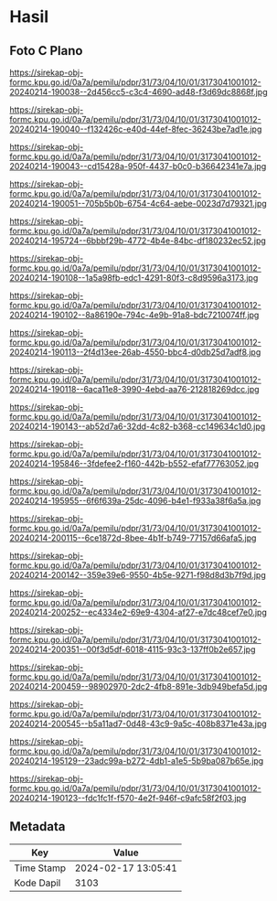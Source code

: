 # Hasil

## Foto C Plano

https://sirekap-obj-formc.kpu.go.id/0a7a/pemilu/pdpr/31/73/04/10/01/3173041001012-20240214-190038--2d456cc5-c3c4-4690-ad48-f3d69dc8868f.jpg

https://sirekap-obj-formc.kpu.go.id/0a7a/pemilu/pdpr/31/73/04/10/01/3173041001012-20240214-190040--f132426c-e40d-44ef-8fec-36243be7ad1e.jpg

https://sirekap-obj-formc.kpu.go.id/0a7a/pemilu/pdpr/31/73/04/10/01/3173041001012-20240214-190043--cd15428a-950f-4437-b0c0-b36642341e7a.jpg

https://sirekap-obj-formc.kpu.go.id/0a7a/pemilu/pdpr/31/73/04/10/01/3173041001012-20240214-190051--705b5b0b-6754-4c64-aebe-0023d7d79321.jpg

https://sirekap-obj-formc.kpu.go.id/0a7a/pemilu/pdpr/31/73/04/10/01/3173041001012-20240214-195724--6bbbf29b-4772-4b4e-84bc-df180232ec52.jpg

https://sirekap-obj-formc.kpu.go.id/0a7a/pemilu/pdpr/31/73/04/10/01/3173041001012-20240214-190108--1a5a98fb-edc1-4291-80f3-c8d9596a3173.jpg

https://sirekap-obj-formc.kpu.go.id/0a7a/pemilu/pdpr/31/73/04/10/01/3173041001012-20240214-190102--8a86190e-794c-4e9b-91a8-bdc7210074ff.jpg

https://sirekap-obj-formc.kpu.go.id/0a7a/pemilu/pdpr/31/73/04/10/01/3173041001012-20240214-190113--2f4d13ee-26ab-4550-bbc4-d0db25d7adf8.jpg

https://sirekap-obj-formc.kpu.go.id/0a7a/pemilu/pdpr/31/73/04/10/01/3173041001012-20240214-190118--6aca11e8-3990-4ebd-aa76-212818269dcc.jpg

https://sirekap-obj-formc.kpu.go.id/0a7a/pemilu/pdpr/31/73/04/10/01/3173041001012-20240214-190143--ab52d7a6-32dd-4c82-b368-cc149634c1d0.jpg

https://sirekap-obj-formc.kpu.go.id/0a7a/pemilu/pdpr/31/73/04/10/01/3173041001012-20240214-195846--3fdefee2-f160-442b-b552-efaf77763052.jpg

https://sirekap-obj-formc.kpu.go.id/0a7a/pemilu/pdpr/31/73/04/10/01/3173041001012-20240214-195955--6f6f639a-25dc-4096-b4e1-f933a38f6a5a.jpg

https://sirekap-obj-formc.kpu.go.id/0a7a/pemilu/pdpr/31/73/04/10/01/3173041001012-20240214-200115--6ce1872d-8bee-4b1f-b749-77157d66afa5.jpg

https://sirekap-obj-formc.kpu.go.id/0a7a/pemilu/pdpr/31/73/04/10/01/3173041001012-20240214-200142--359e39e6-9550-4b5e-9271-f98d8d3b7f9d.jpg

https://sirekap-obj-formc.kpu.go.id/0a7a/pemilu/pdpr/31/73/04/10/01/3173041001012-20240214-200252--ec4334e2-69e9-4304-af27-e7dc48cef7e0.jpg

https://sirekap-obj-formc.kpu.go.id/0a7a/pemilu/pdpr/31/73/04/10/01/3173041001012-20240214-200351--00f3d5df-6018-4115-93c3-137ff0b2e657.jpg

https://sirekap-obj-formc.kpu.go.id/0a7a/pemilu/pdpr/31/73/04/10/01/3173041001012-20240214-200459--98902970-2dc2-4fb8-891e-3db949befa5d.jpg

https://sirekap-obj-formc.kpu.go.id/0a7a/pemilu/pdpr/31/73/04/10/01/3173041001012-20240214-200545--b5a11ad7-0d48-43c9-9a5c-408b8371e43a.jpg

https://sirekap-obj-formc.kpu.go.id/0a7a/pemilu/pdpr/31/73/04/10/01/3173041001012-20240214-195129--23adc99a-b272-4db1-a1e5-5b9ba087b65e.jpg

https://sirekap-obj-formc.kpu.go.id/0a7a/pemilu/pdpr/31/73/04/10/01/3173041001012-20240214-190123--fdc1fc1f-f570-4e2f-946f-c9afc58f2f03.jpg


## Metadata

| Key        | Value               |
| ---------- | ------------------- |
| Time Stamp | 2024-02-17 13:05:41 |
| Kode Dapil | 3103                |



